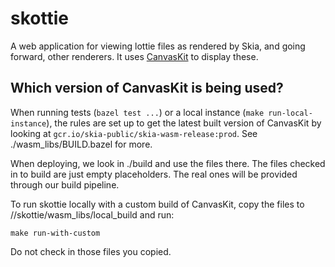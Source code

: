 skottie
=======

A web application for viewing lottie files as rendered by Skia, and going
forward, other renderers. It uses [CanvasKit](https://www.npmjs.com/package/canvaskit-wasm)
to display these.


Which version of CanvasKit is being used?
-----------------------------------------
When running tests (`bazel test ...`) or a local instance (`make run-local-instance`), the rules
are set up to get the latest built version of CanvasKit by looking at
`gcr.io/skia-public/skia-wasm-release:prod`. See ./wasm_libs/BUILD.bazel for more.

When deploying, we look in ./build and use the files there. The files checked in to build are just
empty placeholders. The real ones will be provided through our build pipeline.

To run skottie locally with a custom build of CanvasKit, copy the files to
//skottie/wasm_libs/local_build and run:
```
make run-with-custom
```
Do not check in those files you copied.
